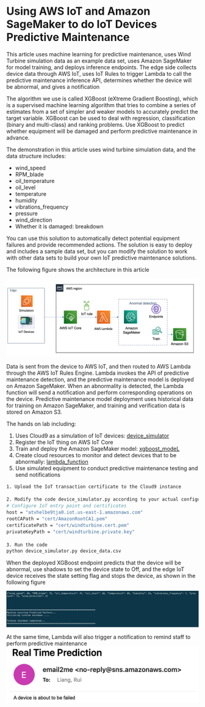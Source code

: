 # Using AWS IoT and Amazon SageMaker to do IoT Devices Predictive Maintenance

This article uses machine learning for predictive maintenance, uses Wind Turbine simulation data as an example data set, uses Amazon SageMaker for model training, and deploys inference endpoints. The edge side collects device data through AWS IoT, uses IoT Rules to trigger Lambda to call the predictive maintenance inference API, determines whether the device will be abnormal, and gives a notification

The algorithm we use is called XGBoost (eXtreme Gradient Boosting), which is a supervised machine learning algorithm that tries to combine a series of estimates from a set of simpler and weaker models to accurately predict the target variable. XGBoost can be used to deal with regression, classification (binary and multi-class) and ranking problems. Use XGBoost to predict whether equipment will be damaged and perform predictive maintenance in advance.

The demonstration in this article uses wind turbine simulation data, and the data structure includes:
- wind_speed
- RPM_blade
- oil_temperature
- oil_level
- temperature
- humidity
- vibrations_frequency
- pressure
- wind_direction
- Whether it is damaged: breakdown

You can use this solution to automatically detect potential equipment failures and provide recommended actions. The solution is easy to deploy and includes a sample data set, but you can modify the solution to work with other data sets to build your own IoT predictive maintenance solutions.

The following figure shows the architecture in this article

![Architecture](images/Architecture.png)

Data is sent from the device to AWS IoT, and then routed to AWS Lambda through the AWS IoT Rules Engine. Lambda invokes the API of predictive maintenance detection, and the predictive maintenance model is deployed on Amazon SageMaker. When an abnormality is detected, the Lambda function will send a notification and perform corresponding operations on the device. Predictive maintenance model deployment uses historical data for training on Amazon SageMaker, and training and verification data is stored on Amazon S3.

The hands on lab including:
1. Uses Cloud9 as a simulation of IoT devices: [device_simulator](scripts/device_simulator.py)
2. Register the IoT thing on AWS IoT Core
3. Train and deploy the Amazon SageMaker model: [xgboost_modeL](scripts/xgboost_model_training_and_deplyment.ipynb)
4. Create cloud resources to monitor and detect devices that to be abnormally: [lambda_function](scripts/lambda_function.py)
5. Use simulated equipment to conduct predictive maintenance testing and send notifications
```bash
1. Upload the IoT transaction certificate to the Cloud9 instance

2. Modify the code device_simulator.py according to your actual configuration
# Configure IoT entry point and certificates
host = "atvhelbe9tja0.iot.us-east-1.amazonaws.com"
rootCAPath = "cert/AmazonRootCA1.pem"
certificatePath = "cert/windturbine.cert.pem"
privateKeyPath = "cert/windturbine.private.key"

3. Run the code
python device_simulator.py device_data.csv
```

When the deployed XGBoost endpoint predicts that the device will be abnormal, use shadows to set the device state to Off, and the edge IoT device receives the state setting flag and stops the device, as shown in the following figure

![predict_failure](images/predict_failure.png)

At the same time, Lambda will also trigger a notification to remind staff to perform predictive maintenance
![sns.png](images/sns.png)